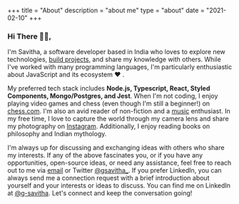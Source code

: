 +++
title = "About"
description = "about me"
type = "about"
date = "2021-02-10"
+++

### Hi There <span>&#128075;&#127995;</span>,

I'm Savitha, a software developer based in India who loves to explore new technologies, [build projects](https://github.com/g-savitha), and share my knowledge with others. While I've worked with many programming languages, I'm particularly enthusiastic about JavaScript and its ecosystem :heart: .

My preferred tech stack includes **Node.js, Typescript, React, Styled Components, Mongo/Postgres, and Jest**. When I'm not coding, I enjoy playing video games and chess (even though I'm still a beginner!) on [chess.com](https://www.chess.com/). I'm also an avid reader of non-fiction and a [music](https://open.spotify.com/user/31rsdkn5tx7bs26fsy7nefvcpsda?si=-mcRCEL6RrGXvBafgYk98g) enthusiast. In my free time, I love to capture the world through my camera lens and share my photography on [Instagram](https://www.instagram.com/gsavitha_/).  Additionally, I enjoy reading books on philosophy and Indian mythology.

I'm always up for discussing and exchanging ideas with others who share my interests. If any of the above fascinates you, or if you have any opportunities, open-source ideas, or need any assistance, feel free to reach out to me via [email](mailto:gsavitha@protonmail.com?subject=Hello) or Twitter [@gsavitha\_](https://twitter.com/gsavitha_). If you prefer LinkedIn, you can always send me a connection request with a brief introduction about yourself and your interests or ideas to discuss. You can find me on LinkedIn at [@g-savitha](https://www.linkedin.com/in/g-savitha/). Let's connect and keep the conversation going!

